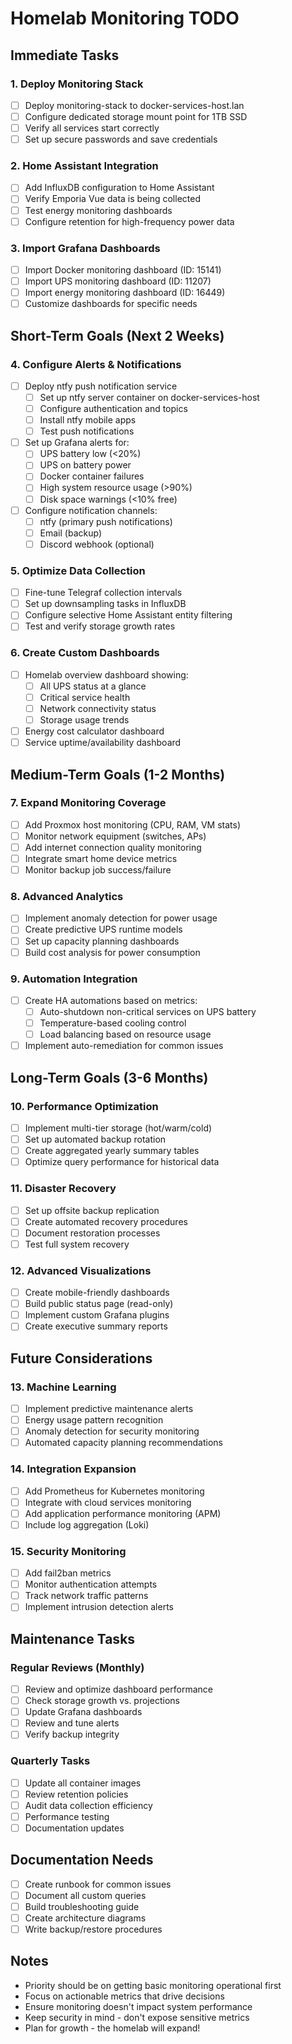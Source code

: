 # Homelab Monitoring TODO

## Immediate Tasks

### 1. Deploy Monitoring Stack
- [ ] Deploy monitoring-stack to docker-services-host.lan
- [ ] Configure dedicated storage mount point for 1TB SSD
- [ ] Verify all services start correctly
- [ ] Set up secure passwords and save credentials

### 2. Home Assistant Integration
- [ ] Add InfluxDB configuration to Home Assistant
- [ ] Verify Emporia Vue data is being collected
- [ ] Test energy monitoring dashboards
- [ ] Configure retention for high-frequency power data

### 3. Import Grafana Dashboards
- [ ] Import Docker monitoring dashboard (ID: 15141)
- [ ] Import UPS monitoring dashboard (ID: 11207)
- [ ] Import energy monitoring dashboard (ID: 16449)
- [ ] Customize dashboards for specific needs

## Short-Term Goals (Next 2 Weeks)

### 4. Configure Alerts & Notifications
- [ ] Deploy ntfy push notification service
  - [ ] Set up ntfy server container on docker-services-host
  - [ ] Configure authentication and topics
  - [ ] Install ntfy mobile apps
  - [ ] Test push notifications
- [ ] Set up Grafana alerts for:
  - [ ] UPS battery low (<20%)
  - [ ] UPS on battery power
  - [ ] Docker container failures
  - [ ] High system resource usage (>90%)
  - [ ] Disk space warnings (<10% free)
- [ ] Configure notification channels:
  - [ ] ntfy (primary push notifications)
  - [ ] Email (backup)
  - [ ] Discord webhook (optional)

### 5. Optimize Data Collection
- [ ] Fine-tune Telegraf collection intervals
- [ ] Set up downsampling tasks in InfluxDB
- [ ] Configure selective Home Assistant entity filtering
- [ ] Test and verify storage growth rates

### 6. Create Custom Dashboards
- [ ] Homelab overview dashboard showing:
  - [ ] All UPS status at a glance
  - [ ] Critical service health
  - [ ] Network connectivity status
  - [ ] Storage usage trends
- [ ] Energy cost calculator dashboard
- [ ] Service uptime/availability dashboard

## Medium-Term Goals (1-2 Months)

### 7. Expand Monitoring Coverage
- [ ] Add Proxmox host monitoring (CPU, RAM, VM stats)
- [ ] Monitor network equipment (switches, APs)
- [ ] Add internet connection quality monitoring
- [ ] Integrate smart home device metrics
- [ ] Monitor backup job success/failure

### 8. Advanced Analytics
- [ ] Implement anomaly detection for power usage
- [ ] Create predictive UPS runtime models
- [ ] Set up capacity planning dashboards
- [ ] Build cost analysis for power consumption

### 9. Automation Integration
- [ ] Create HA automations based on metrics:
  - [ ] Auto-shutdown non-critical services on UPS battery
  - [ ] Temperature-based cooling control
  - [ ] Load balancing based on resource usage
- [ ] Implement auto-remediation for common issues

## Long-Term Goals (3-6 Months)

### 10. Performance Optimization
- [ ] Implement multi-tier storage (hot/warm/cold)
- [ ] Set up automated backup rotation
- [ ] Create aggregated yearly summary tables
- [ ] Optimize query performance for historical data

### 11. Disaster Recovery
- [ ] Set up offsite backup replication
- [ ] Create automated recovery procedures
- [ ] Document restoration processes
- [ ] Test full system recovery

### 12. Advanced Visualizations
- [ ] Create mobile-friendly dashboards
- [ ] Build public status page (read-only)
- [ ] Implement custom Grafana plugins
- [ ] Create executive summary reports

## Future Considerations

### 13. Machine Learning
- [ ] Implement predictive maintenance alerts
- [ ] Energy usage pattern recognition
- [ ] Anomaly detection for security monitoring
- [ ] Automated capacity planning recommendations

### 14. Integration Expansion
- [ ] Add Prometheus for Kubernetes monitoring
- [ ] Integrate with cloud services monitoring
- [ ] Add application performance monitoring (APM)
- [ ] Include log aggregation (Loki)

### 15. Security Monitoring
- [ ] Add fail2ban metrics
- [ ] Monitor authentication attempts
- [ ] Track network traffic patterns
- [ ] Implement intrusion detection alerts

## Maintenance Tasks

### Regular Reviews (Monthly)
- [ ] Review and optimize dashboard performance
- [ ] Check storage growth vs. projections
- [ ] Update Grafana dashboards
- [ ] Review and tune alerts
- [ ] Verify backup integrity

### Quarterly Tasks
- [ ] Update all container images
- [ ] Review retention policies
- [ ] Audit data collection efficiency
- [ ] Performance testing
- [ ] Documentation updates

## Documentation Needs
- [ ] Create runbook for common issues
- [ ] Document all custom queries
- [ ] Build troubleshooting guide
- [ ] Create architecture diagrams
- [ ] Write backup/restore procedures

## Notes
- Priority should be on getting basic monitoring operational first
- Focus on actionable metrics that drive decisions
- Ensure monitoring doesn't impact system performance
- Keep security in mind - don't expose sensitive metrics
- Plan for growth - the homelab will expand!
